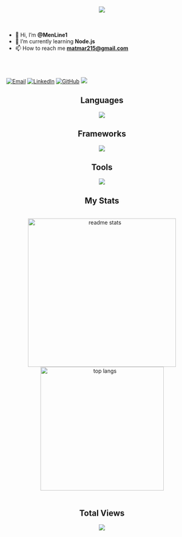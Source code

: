 <h1 align="center">
    <img src="https://readme-typing-svg.herokuapp.com/?font=Righteous&size=35&center=true&vCenter=true&width=500&height=70&duration=3000&lines=Hello+There!;+I'm+Mateusz+Martyna;"/>
</h1>

<br/>

- 👋 Hi, I’m **@MenLine1**
- 🌱 I’m currently learning **Node.js**
- 📫 How to reach me **matmar215@gmail.com**
  
<br/>
<br/>

[![Email](https://img.shields.io/badge/-email-gray?style=for-the-badge&logo=gmail&labelColor=white)](mailto:pedrorfpacheco.dev@gmail.com)
[![LinkedIn](https://img.shields.io/badge/-linkedin-blue?style=for-the-badge&logo=linkedin&labelColor=blue)](https://www.linkedin.com/in/mateusz-m-53a753301/)
[![GitHub](https://img.shields.io/badge/-github-purple?style=for-the-badge&logo=github&labelColor=purple)](https://github.com/MenLine1)
<a href="" target="_blank">
  <img src="https://img.shields.io/badge/Portfolio-FF5722?style=for-the-badge&logo=todoist&logoColor=white" target="_blank" /> <!-- sqlite, safari, google-chrome are other good icon options -->
</a>

<div align="center">
  <h2>Languages</h2>
  <img src="https://skillicons.dev/icons?i=html,css,javascript,typescript,python,cpp,php" />
  
  <h2>Frameworks</h2>
  <img src="https://skillicons.dev/icons?i=react,tailwind,spring,laravel,express" />
  
  <h2>Tools</h2>
  <img src="https://skillicons.dev/icons?i=docker,postman,mongodb,mysql,github,npm,idea,webstorm,phpstorm,visualstudio,nodejs" />
</div>

<h2 align="center">My Stats</h2>
<br>
<div align="center">
  <img width=390 src="https://github-readme-stats-salesp07.vercel.app/api?username=MenLine1&count_private=true&show_icons=true&theme=github_dark&rank_icon=github&border_radius=10" alt="readme stats" />
  <br/>
  <img width=325 align="center" src="https://github-readme-stats-salesp07.vercel.app/api/top-langs/?username=MenLine1&hide=HTML&langs_count=8&layout=compact&theme=github_dark&border_radius=10&size_weight=0.5&count_weight=0.5&exclude_repo=github-readme-stats" alt="top langs" />
  <br/><br/>
</div>

<h2 align="center">Total Views</h2>
<div align="center">
  <img src="https://profile-counter.glitch.me/MenLine1/count.svg" />
  <br/><br/>
</div>
